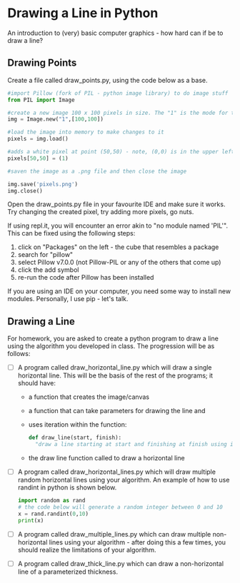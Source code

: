 # Drawing a Line in Python
An introduction to (very) basic computer graphics - how hard can if be to draw a line?

## Drawing Points
Create a file called draw_points.py, using the code below as a base.
```python
#import Pillow (fork of PIL - python image library) to do image stuff
from PIL import Image

#create a new image 100 x 100 pixels in size. The "1" is the mode for the image, in this case black or white
img = Image.new("1",[100,100])

#load the image into memory to make changes to it
pixels = img.load()

#adds a white pixel at point (50,50) - note, (0,0) is in the upper left hand corner of the image (as it should be)
pixels[50,50] = (1)

#saven the image as a .png file and then close the image

img.save('pixels.png')
img.close()
```
Open the draw_points.py file in your favourite IDE and make sure it works. Try changing the created pixel, try adding more pixels, go nuts.

If using repl.it, you will encounter an error akin to "no module named 'PIL'". This can be fixed using the following steps:
1. click on "Packages" on the left - the cube that resembles a package
2. search for "pillow"
3. select Pillow v7.0.0 (not Pillow-PIL or any of the others that come up)
4. click the add symbol
5. re-run the code after Pillow has been installed

If you are using an IDE on your computer, you need some way to install new modules. Personally, I use pip - let's talk.


## Drawing a Line
For homework, you are asked to create a python program to draw a line using the algorithm you developed in class. The progression will be as follows:
- [ ] A program called draw_horizontal_line.py which will draw a single horizontal line. This will be the basis of the rest of the programs; it should have:
   * a function that creates the image/canvas
   * a function that can take parameters for drawing the line and
   * uses iteration within the function:
  
        ```python
        def draw_line(start, finish):
          "draw a line starting at start and finishing at finish using iteration"
        ```
   * the draw line function called to draw a horizontal line
  
- [ ] A program called draw_horizontal_lines.py which will draw multiple random horizontal lines using your algorithm. An example of how to use randint in python is shown below.

    ```python
    import random as rand
    # the code below will generate a random integer between 0 and 10
    x = rand.randint(0,10)
    print(x)
    ```
- [ ] A program called draw_multiple_lines.py which can draw multiple non-horizontal lines using your algorithm - after doing this a few times, you should realize the limitations of your algorithm.

- [ ] A program called draw_thick_line.py which can draw a non-horizontal line of a parameterized thickness.
